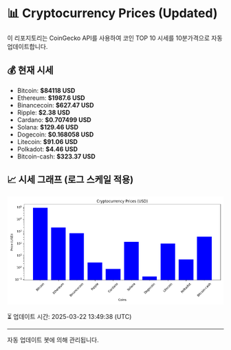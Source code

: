 
# 📊 Cryptocurrency Prices (Updated)

이 리포지토리는 CoinGecko API를 사용하여 코인 TOP 10 시세를 10분가격으로 자동 업데이트합니다.

## 💰 현재 시세
- Bitcoin: **$84118 USD**
- Ethereum: **$1987.6 USD**
- Binancecoin: **$627.47 USD**
- Ripple: **$2.38 USD**
- Cardano: **$0.707499 USD**
- Solana: **$129.46 USD**
- Dogecoin: **$0.168058 USD**
- Litecoin: **$91.06 USD**
- Polkadot: **$4.46 USD**
- Bitcoin-cash: **$323.37 USD**

## 📈 시세 그래프 (로그 스케일 적용)
![Crypto Prices](crypto_prices.png)

⏳ 업데이트 시간: 2025-03-22 13:49:38 (UTC)

---
자동 업데이트 봇에 의해 관리됩니다.

